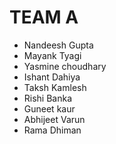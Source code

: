 # TEAM A

* Nandeesh Gupta
* Mayank Tyagi
* Yasmine choudhary
* Ishant Dahiya
* Taksh Kamlesh
* Rishi Banka
* Guneet kaur
* Abhijeet Varun
* Rama Dhiman 
